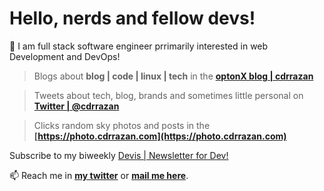 # Hello, nerds and fellow devs!


🔭 I am full stack software engineer prrimarily interested in web Development and DevOps!

> Blogs about **blog | code | linux | tech** in the **[optonX blog | cdrrazan ](https://blog.cdrrazan.com)**

> Tweets about tech, blog, brands and sometimes little personal on **[ Twitter | @cdrrazan ](https://rajan.link/twitter)**

> Clicks random sky photos and posts in the **[https://photo.cdrrazan.com](https://photo.cdrrazan.com)**


Subscribe to my biweekly [Devis | Newsletter for Dev!](https://getco.us/dev)

📫 Reach me in **[my twitter](https://rajan.link/twitter)** or **[mail me here](mailto:hey@rajanbhattarai.com)**.
